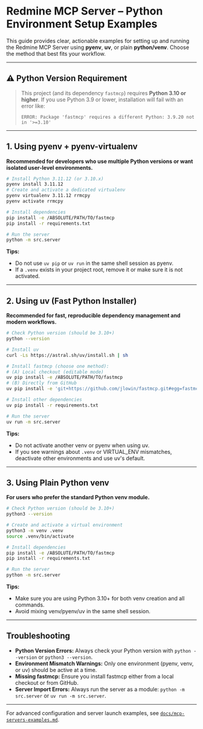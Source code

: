 # Redmine MCP Server – Python Environment Setup Examples

This guide provides clear, actionable examples for setting up and running the Redmine MCP Server using **pyenv**, **uv**, or plain **python/venv**. Choose the method that best fits your workflow.

---

## ⚠️ Python Version Requirement

> This project (and its dependency `fastmcp`) requires **Python 3.10 or higher**.
> If you use Python 3.9 or lower, installation will fail with an error like:
> 
> `ERROR: Package 'fastmcp' requires a different Python: 3.9.20 not in '>=3.10'`

---

## 1. Using pyenv + pyenv-virtualenv

**Recommended for developers who use multiple Python versions or want isolated user-level environments.**

```bash
# Install Python 3.11.12 (or 3.10.x)
pyenv install 3.11.12
# Create and activate a dedicated virtualenv
pyenv virtualenv 3.11.12 rrmcpy
pyenv activate rrmcpy

# Install dependencies
pip install -e /ABSOLUTE/PATH/TO/fastmcp
pip install -r requirements.txt

# Run the server
python -m src.server
```

**Tips:**
- Do not use `uv pip` or `uv run` in the same shell session as pyenv.
- If a `.venv` exists in your project root, remove it or make sure it is not activated.

---

## 2. Using uv (Fast Python Installer)

**Recommended for fast, reproducible dependency management and modern workflows.**

```bash
# Check Python version (should be 3.10+)
python --version

# Install uv
curl -Ls https://astral.sh/uv/install.sh | sh

# Install fastmcp (choose one method):
# (A) Local checkout (editable mode)
uv pip install -e /ABSOLUTE/PATH/TO/fastmcp
# (B) Directly from GitHub
uv pip install -e 'git+https://github.com/jlowin/fastmcp.git#egg=fastmcp'

# Install other dependencies
uv pip install -r requirements.txt

# Run the server
uv run -m src.server
```

**Tips:**
- Do not activate another venv or pyenv when using uv.
- If you see warnings about `.venv` or VIRTUAL_ENV mismatches, deactivate other environments and use uv's default.

---

## 3. Using Plain Python venv

**For users who prefer the standard Python venv module.**

```bash
# Check Python version (should be 3.10+)
python3 --version

# Create and activate a virtual environment
python3 -m venv .venv
source .venv/bin/activate

# Install dependencies
pip install -e /ABSOLUTE/PATH/TO/fastmcp
pip install -r requirements.txt

# Run the server
python -m src.server
```

**Tips:**
- Make sure you are using Python 3.10+ for both venv creation and all commands.
- Avoid mixing venv/pyenv/uv in the same shell session.

---

## Troubleshooting

- **Python Version Errors:** Always check your Python version with `python --version` or `python3 --version`.
- **Environment Mismatch Warnings:** Only one environment (pyenv, venv, or uv) should be active at a time.
- **Missing fastmcp:** Ensure you install fastmcp either from a local checkout or from GitHub.
- **Server Import Errors:** Always run the server as a module: `python -m src.server` or `uv run -m src.server`.

---

For advanced configuration and server launch examples, see [`docs/mcp-servers-examples.md`](docs/mcp-servers-examples.md).
